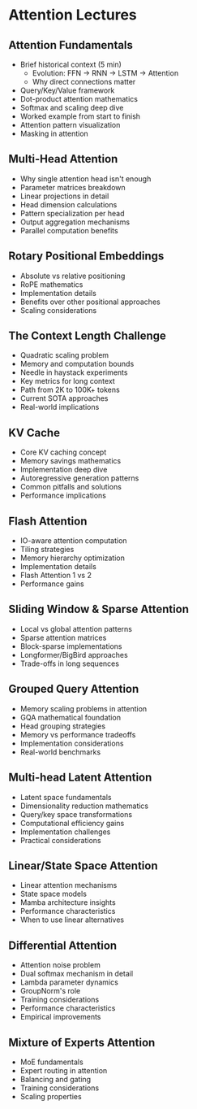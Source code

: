 # Attention Lectures

## Attention Fundamentals
- Brief historical context (5 min)
  - Evolution: FFN → RNN → LSTM → Attention
  - Why direct connections matter
- Query/Key/Value framework
- Dot-product attention mathematics
- Softmax and scaling deep dive
- Worked example from start to finish
- Attention pattern visualization
- Masking in attention

## Multi-Head Attention
- Why single attention head isn't enough
- Parameter matrices breakdown
- Linear projections in detail
- Head dimension calculations
- Pattern specialization per head
- Output aggregation mechanisms
- Parallel computation benefits

## Rotary Positional Embeddings
- Absolute vs relative positioning
- RoPE mathematics
- Implementation details
- Benefits over other positional approaches
- Scaling considerations

## The Context Length Challenge
- Quadratic scaling problem
- Memory and computation bounds
- Needle in haystack experiments
- Key metrics for long context
- Path from 2K to 100K+ tokens
- Current SOTA approaches
- Real-world implications

## KV Cache
- Core KV caching concept
- Memory savings mathematics
- Implementation deep dive
- Autoregressive generation patterns
- Common pitfalls and solutions
- Performance implications

## Flash Attention
- IO-aware attention computation
- Tiling strategies
- Memory hierarchy optimization
- Implementation details
- Flash Attention 1 vs 2
- Performance gains

## Sliding Window & Sparse Attention
- Local vs global attention patterns
- Sparse attention matrices
- Block-sparse implementations
- Longformer/BigBird approaches
- Trade-offs in long sequences

## Grouped Query Attention
- Memory scaling problems in attention
- GQA mathematical foundation
- Head grouping strategies
- Memory vs performance tradeoffs
- Implementation considerations
- Real-world benchmarks

## Multi-head Latent Attention
- Latent space fundamentals
- Dimensionality reduction mathematics
- Query/key space transformations
- Computational efficiency gains
- Implementation challenges
- Practical considerations

## Linear/State Space Attention
- Linear attention mechanisms
- State space models
- Mamba architecture insights
- Performance characteristics
- When to use linear alternatives

## Differential Attention
- Attention noise problem
- Dual softmax mechanism in detail
- Lambda parameter dynamics
- GroupNorm's role
- Training considerations
- Performance characteristics
- Empirical improvements

## Mixture of Experts Attention
- MoE fundamentals
- Expert routing in attention
- Balancing and gating
- Training considerations
- Scaling properties
